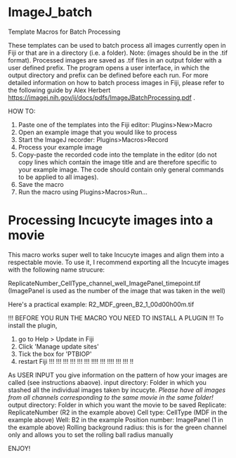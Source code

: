 # ImageJ_batch
Template Macros for Batch Processing

These templates can be used to batch process all images currently open in Fiji or that are in a directory (i.e. a folder). Note: (images should be in the .tif format).
Processed images are saved as .tif files in an output folder with a user defined prefix.
The program opens a user interface, in which the output directory and prefix can be defined before each run.
For more detailed information on how to batch process images in Fiji, please refer to the following guide by Alex Herbert https://imagej.nih.gov/ij/docs/pdfs/ImageJBatchProcessing.pdf .

HOW TO:
   1. Paste one of the templates into the Fiji editor: Plugins>New>Macro
   2. Open an example image that you would like to process
   3. Start the ImageJ recorder: Plugins>Macros>Record
   4. Process your example image
   5. Copy-paste the recorded code into the template in the editor (do not copy lines which contain the image title and are therefore specific to your example image. 
      The code should contain only general commands to be applied to all images).
   6. Save the macro 
   7. Run the macro using Plugins>Macros>Run... 



# Processing Incucyte images into a movie

This macro works super well to take Incucyte images and align them into a respectable movie.
To use it, I recommend exporting all the Incucyte images with the following name strucure:

ReplicateNumber_CellType_channel_well_ImagePanel_timepoint.tif  (ImagePanel is used as the number of the image that was taken in the well)

Here's a practical example: 
R2_MDF_green_B2_1_00d00h00m.tif

!!! BEFORE YOU RUN THE MACRO YOU NEED TO INSTALL A PLUGIN !!!
To install the plugin, 
1. go to Help > Update in Fiji
2. Click 'Manage update sites'
3. Tick the box for 'PTBIOP'
4. restart Fiji
!!!     !!!   !!!   !!!  !!!   !!!  !!!!   !!!  !!!!   !!!   !!!  !!

As USER INPUT you give information on the pattern of how your images are called (see instructions abaove).
input directory: Folder in which you stashed all the individual images taken by incucyte. 
*Please have all images from all channels corresponding to the same movie in the same folder!*
output directory: Folder in which you want the movie to be saved
Replicate: ReplicateNumber (R2 in the example above)
Cell type: CellType (MDF in the example above)
Well: B2 in the example
Position number: ImagePanel (1 in the example above) 
Rolling background radius: this is for the green channel only and allows you to set the rolling ball radius manually


ENJOY!
